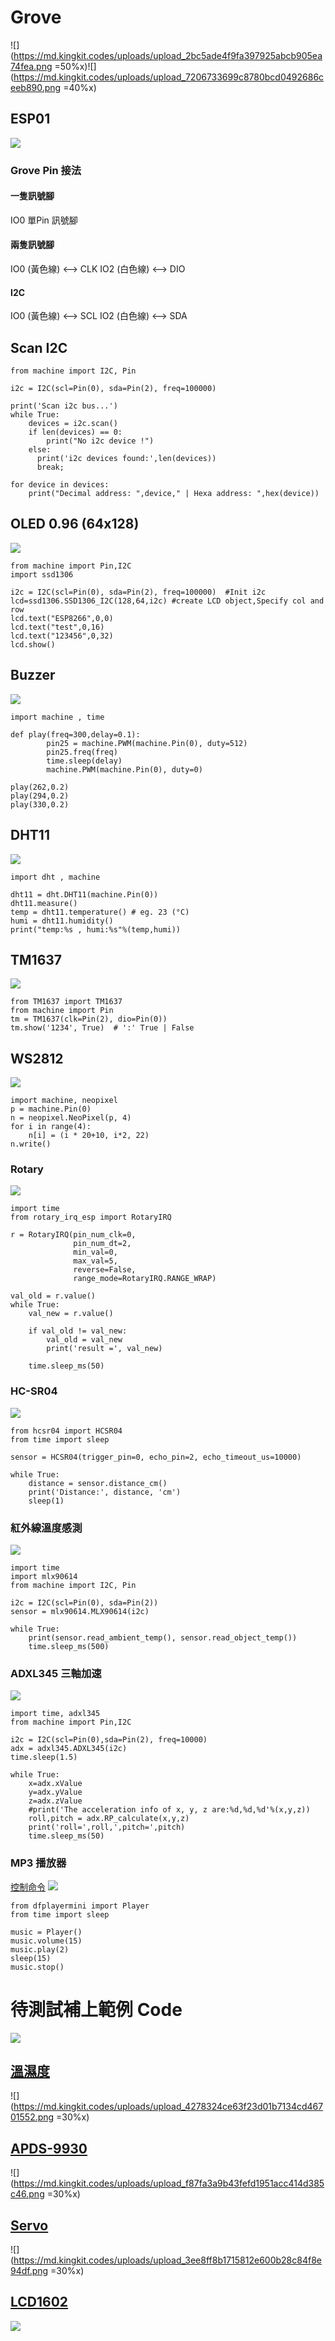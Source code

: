 Grove
=====
![](https://md.kingkit.codes/uploads/upload_2bc5ade4f9fa397925abcb905ea74fea.png =50%x)![](https://md.kingkit.codes/uploads/upload_7206733699c8780bcd0492686ceeb890.png =40%x)


## ESP01
![](https://md.kingkit.codes/uploads/upload_14b62929154ab3e6284436e1e321d2c9.png)

### Grove Pin 接法

#### 一隻訊號腳
IO0 單Pin 訊號腳

#### 兩隻訊號腳
IO0 (黃色線) <--> CLK
IO2 (白色線) <--> DIO

#### I2C
IO0 (黃色線) <--> SCL
IO2 (白色線) <--> SDA



## Scan I2C
```python=
from machine import I2C, Pin

i2c = I2C(scl=Pin(0), sda=Pin(2), freq=100000)

print('Scan i2c bus...')
while True:
    devices = i2c.scan()
    if len(devices) == 0:
        print("No i2c device !")
    else:
      print('i2c devices found:',len(devices))
      break;

for device in devices:  
    print("Decimal address: ",device," | Hexa address: ",hex(device))
```

## OLED 0.96 (64x128)
![](https://md.kingkit.codes/uploads/upload_6cd9ebf82c7387a3b2d085440b024244.png)
```python=
from machine import Pin,I2C
import ssd1306
 
i2c = I2C(scl=Pin(0), sda=Pin(2), freq=100000)  #Init i2c
lcd=ssd1306.SSD1306_I2C(128,64,i2c) #create LCD object,Specify col and row
lcd.text("ESP8266",0,0)
lcd.text("test",0,16)
lcd.text("123456",0,32)
lcd.show()
```

## Buzzer

![](https://md.kingkit.codes/uploads/upload_8a509eab66968ae4cc13c4e3724425be.png)
```python=
import machine , time

def play(freq=300,delay=0.1):
        pin25 = machine.PWM(machine.Pin(0), duty=512)
        pin25.freq(freq)
        time.sleep(delay)
        machine.PWM(machine.Pin(0), duty=0)

play(262,0.2)
play(294,0.2)
play(330,0.2)
```



## DHT11
![](https://md.kingkit.codes/uploads/upload_f0769d7a711123756a13ed915b59593c.png)


```python=
import dht , machine

dht11 = dht.DHT11(machine.Pin(0))
dht11.measure()
temp = dht11.temperature() # eg. 23 (°C)
humi = dht11.humidity()
print("temp:%s , humi:%s"%(temp,humi))
```

## TM1637
![](https://md.kingkit.codes/uploads/upload_e9592735498d944a63ee1dc5cb0641d8.png)
```python=
from TM1637 import TM1637
from machine import Pin
tm = TM1637(clk=Pin(2), dio=Pin(0))
tm.show('1234', True)  # ':' True | False
```

## WS2812
![](https://md.kingkit.codes/uploads/upload_4cb807e408eb4449cdbe0a0187807655.png)

```python=
import machine, neopixel
p = machine.Pin(0)
n = neopixel.NeoPixel(p, 4)
for i in range(4):
    n[i] = (i * 20+10, i*2, 22)
n.write()
```


### Rotary
![](https://md.kingkit.codes/uploads/upload_8b4c2b45c3c32716f93958d324c24974.png)


```python=
import time
from rotary_irq_esp import RotaryIRQ

r = RotaryIRQ(pin_num_clk=0, 
              pin_num_dt=2, 
              min_val=0, 
              max_val=5, 
              reverse=False, 
              range_mode=RotaryIRQ.RANGE_WRAP)
              
val_old = r.value()
while True:
    val_new = r.value()
    
    if val_old != val_new:
        val_old = val_new
        print('result =', val_new)
        
    time.sleep_ms(50)
```


### HC-SR04
![](https://md.kingkit.codes/uploads/upload_570904c14c099e629afbfb66a935a10b.png)
```python=
from hcsr04 import HCSR04
from time import sleep

sensor = HCSR04(trigger_pin=0, echo_pin=2, echo_timeout_us=10000)

while True:
    distance = sensor.distance_cm()
    print('Distance:', distance, 'cm')
    sleep(1)
```


### 紅外線溫度感測
![](https://md.kingkit.codes/uploads/upload_20b52b3d83876923a599a73e596fb9a0.png)

```python=
import time
import mlx90614
from machine import I2C, Pin

i2c = I2C(scl=Pin(0), sda=Pin(2))
sensor = mlx90614.MLX90614(i2c)

while True:
    print(sensor.read_ambient_temp(), sensor.read_object_temp())
    time.sleep_ms(500)
```


### ADXL345 三軸加速
![](https://md.kingkit.codes/uploads/upload_90024f0bba4638cb6b2f52a2bee4ac1f.png)

```python=
import time, adxl345
from machine import Pin,I2C

i2c = I2C(scl=Pin(0),sda=Pin(2), freq=10000)
adx = adxl345.ADXL345(i2c)
time.sleep(1.5)

while True:
    x=adx.xValue
    y=adx.yValue
    z=adx.zValue
    #print('The acceleration info of x, y, z are:%d,%d,%d'%(x,y,z))
    roll,pitch = adx.RP_calculate(x,y,z)
    print('roll=',roll,',pitch=',pitch)
    time.sleep_ms(50)
```


### MP3 播放器 
[控制命令](https://shop.mirotek.com.tw/arduino/arduino-mini-mp3-player/)
![](https://md.kingkit.codes/uploads/upload_7a4a9a9809c1a6265ff2acb5a7832238.png)

```python=
from dfplayermini import Player
from time import sleep

music = Player()
music.volume(15)
music.play(2)
sleep(15)
music.stop() 
```

# 待測試補上範例 Code
![](https://md.kingkit.codes/uploads/upload_5eb835d603cc145a6289c54c29ee6d9f.png)

## [溫濕度](https://md.kingkit.codes/flTmxM_UQQ-FVOoThhkvqg)
![](https://md.kingkit.codes/uploads/upload_4278324ce63f23d01b7134cd46701552.png =30%x)


## [APDS-9930](https://md.kingkit.codeshttps://md.kingkit.codes/uploads/upload_f87fa3a9b43fefd1951acc414d385c46.png)

![](https://md.kingkit.codes/uploads/upload_f87fa3a9b43fefd1951acc414d385c46.png =30%x)

## [Servo](https://md.kingkit.codes/ZoEOeVAITs2dwlB25YBsAg)
![](https://md.kingkit.codes/uploads/upload_3ee8ff8b1715812e600b28c84f8e94df.png =30%x)

## [LCD1602](https://md.kingkit.codes/XCgecKh4SH6CbeR0kaMLMg)
![](https://md.kingkit.codes/uploads/upload_cdb7fb66ca7ccc300e7a0b63fc69f5c6.png)